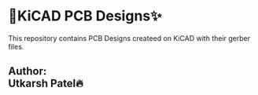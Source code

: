 # 🚀KiCAD PCB Designs✨
This repository contains PCB Designs createed on KiCAD with their gerber files.


## Author: <br> Utkarsh Patel🔥
